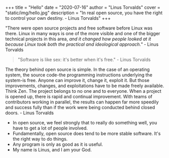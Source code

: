 +++
title = "Hello"
date = "2020-07-16"
author = "Linus Torvalds"
cover = "static/img/hello.jpg"
description = "In real open source, you have the right to control your own destiny. - Linus Torvalds"
+++

"There were open source projects and free software before Linux was there. Linux in many ways is one of the more visible and one of the bigger technical projects in this area, *and it changed how people looked at it because Linux took both the practical and ideological approach."* - Linus Torvalds

> "Software is like sex: it's better when it's free." - Linus Torvalds

The theory behind open source is simple. In the case of an operating system, the source code-the programming instructions underlying the system-is free. Anyone can improve it, change it, exploit it. But those improvements, changes, and exploitations have to be made freely available. Think Zen. The project belongs to no one and to everyone. When a project is opened up, there is rapid and continual improvement. With teams of contributors working in parallel, the results can happen far more speedily and success­ fully than if the work were being conducted behind closed doors. - Linus Torvalds

- In open source, we feel strongly that to really do something well, you have to get a lot of people involved.
- Fundamentally, open source does tend to be more stable software. It's the right way to do things.
- Any program is only as good as it is useful.
- My name is Linus, and I am your God.
